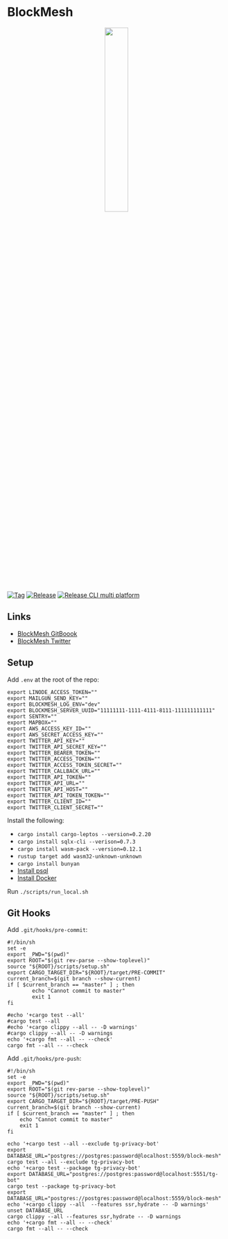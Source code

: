 # BlockMesh

<p align="center" width="100%">
    <img width="33%" src="https://imagedelivery.net/3RKw_J_fJQ_4KpJP3_YgXA/e4f3cdc0-c2ba-442d-3e48-e2f31c0dc100/public"> 
</p>

[![Tag](https://github.com/block-mesh/block-mesh-monorepo/actions/workflows/tag.yml/badge.svg)](https://github.com/block-mesh/block-mesh-monorepo/actions/workflows/tag.yml)
[![Release](https://github.com/block-mesh/block-mesh-monorepo/actions/workflows/release.yml/badge.svg)](https://github.com/block-mesh/block-mesh-monorepo/actions/workflows/release.yml)
[![Release CLI multi platform](https://github.com/block-mesh/block-mesh-monorepo/actions/workflows/release-cli.yml/badge.svg)](https://github.com/block-mesh/block-mesh-monorepo/actions/workflows/release-cli.yml)


## Links

* [BlockMesh GitBoook](https://gitbook.blockmesh.xyz/)
* [BlockMesh Twitter](https://twitter.com/blockmesh_xyz)

## Setup

Add `.env` at the root of the repo:

```
export LINODE_ACCESS_TOKEN=""
export MAILGUN_SEND_KEY=""
export BLOCKMESH_LOG_ENV="dev"
export BLOCKMESH_SERVER_UUID="11111111-1111-4111-8111-111111111111"
export SENTRY=""
export MAPBOX=""
export AWS_ACCESS_KEY_ID=""
export AWS_SECRET_ACCESS_KEY=""
export TWITTER_API_KEY=""
export TWITTER_API_SECRET_KEY=""
export TWITTER_BEARER_TOKEN=""
export TWITTER_ACCESS_TOKEN=""
export TWITTER_ACCESS_TOKEN_SECRET=""
export TWITTER_CALLBACK_URL=""
export TWITTER_API_TOKEN=""
export TWITTER_API_URL=""
export TWITTER_API_HOST=""
export TWITTER_API_TOKEN_TOKEN=""
export TWITTER_CLIENT_ID=""
export TWITTER_CLIENT_SECRET=""
```

Install the following:

* `cargo install cargo-leptos --version=0.2.20`
* `cargo install sqlx-cli --verison=0.7.3`
* `cargo install wasm-pack --version=0.12.1`
* `rustup target add wasm32-unknown-unknown`
* `cargo install bunyan`
* [Install psql](https://www.timescale.com/blog/how-to-install-psql-on-mac-ubuntu-debian-windows/)
* [Install Docker](https://docs.docker.com/engine/install/)

Run `./scripts/run_local.sh`

## Git Hooks

Add `.git/hooks/pre-commit`:

```shell
#!/bin/sh
set -e
export _PWD="$(pwd)"
export ROOT="$(git rev-parse --show-toplevel)"
source "${ROOT}/scripts/setup.sh"
export CARGO_TARGET_DIR="${ROOT}/target/PRE-COMMIT"
current_branch=$(git branch --show-current)
if [ $current_branch == "master" ] ; then
        echo "Cannot commit to master"
        exit 1
fi

#echo '+cargo test --all'
#cargo test --all
#echo '+cargo clippy --all -- -D warnings'
#cargo clippy --all -- -D warnings
echo '+cargo fmt --all -- --check'
cargo fmt --all -- --check
```

Add `.git/hooks/pre-push`:

```shell
#!/bin/sh
set -e
export _PWD="$(pwd)"
export ROOT="$(git rev-parse --show-toplevel)"
source "${ROOT}/scripts/setup.sh"
export CARGO_TARGET_DIR="${ROOT}/target/PRE-PUSH"
current_branch=$(git branch --show-current)
if [ $current_branch == "master" ] ; then
	echo "Cannot commit to master"
	exit 1
fi

echo '+cargo test --all --exclude tg-privacy-bot'
export DATABASE_URL="postgres://postgres:password@localhost:5559/block-mesh"
cargo test --all --exclude tg-privacy-bot 
echo '+cargo test --package tg-privacy-bot'
export DATABASE_URL="postgres://postgres:password@localhost:5551/tg-bot"
cargo test --package tg-privacy-bot
export DATABASE_URL="postgres://postgres:password@localhost:5559/block-mesh"
echo '+cargo clippy --all  --features ssr,hydrate -- -D warnings'
unset DATABASE_URL
cargo clippy --all --features ssr,hydrate -- -D warnings
echo '+cargo fmt --all -- --check'
cargo fmt --all -- --check
```


